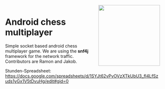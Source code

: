 <img align="right" src="https://static.thenounproject.com/png/777775-200.png" height="200" width="200">

# Android chess multiplayer
Simple socket based android chess multiplayer game. We are using the **snf4j** framework for the network traffic. Contributors are Ramon and Jakob.

Stunden-Spreadsheet: https://docs.google.com/spreadsheets/d/1SYJt62vPvOVzXTkUbU3_fl4LfSzuds1yGx1V5tDvuHg/edit#gid=0



